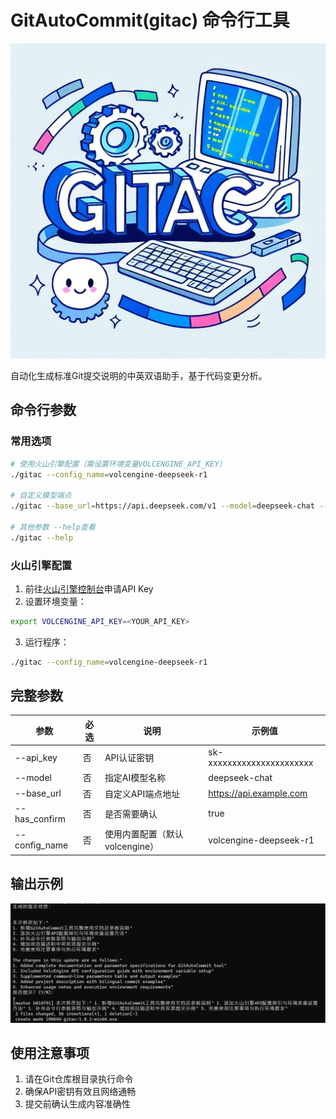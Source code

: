 # GitAutoCommit(gitac) 命令行工具

![Mobile Preview](/images/gitac.png)

自动化生成标准Git提交说明的中英双语助手，基于代码变更分析。

## 命令行参数

### 常用选项
```bash
# 使用火山引擎配置（需设置环境变量VOLCENGINE_API_KEY）
./gitac --config_name=volcengine-deepseek-r1

# 自定义模型端点
./gitac --base_url=https://api.deepseek.com/v1 --model=deepseek-chat --api_key=<sk-xxxxxxx> --has_confirm=true

# 其他参数 --help查看
./gitac --help
```

### 火山引擎配置
1. 前往[火山引擎控制台](https://console.volcengine.com/ark/region:ark+cn-beijing/apiKey)申请API Key
2. 设置环境变量：
```bash
export VOLCENGINE_API_KEY=<YOUR_API_KEY>
```
3. 运行程序：
```bash
./gitac --config_name=volcengine-deepseek-r1
```

## 完整参数

| 参数          | 必选 | 说明                          | 示例值                      |
|---------------|------|-------------------------------|----------------------------|
| --api_key     | 否   | API认证密钥                   | sk-xxxxxxxxxxxxxxxxxxxxxx |
| --model       | 否   | 指定AI模型名称                | deepseek-chat              |
| --base_url    | 否   | 自定义API端点地址             | https://api.example.com    |
| --has_confirm   | 否   | 是否需要确认                  | true                       |
| --config_name | 否   | 使用内置配置（默认volcengine）| volcengine-deepseek-r1     |

## 输出示例

![Mobile Preview](/images/gitac_use.png)


## 使用注意事项

1. 请在Git仓库根目录执行命令
2. 确保API密钥有效且网络通畅
3. 提交前确认生成内容准确性
